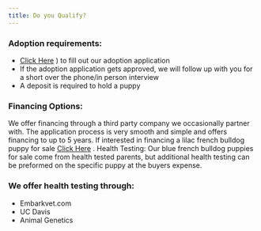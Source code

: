 ```yaml
---
title: Do you Qualify?
---
```


### Adoption requirements:
-	[Click Here](https://www.ethicalfrenchie.com/contact-us) ) to fill out our adoption application
-	If the adoption application gets approved, we will follow up with you for a short over the phone/in person interview
-	A deposit is required to hold a puppy
  
### Financing Options:
We offer financing through a third party company we occasionally partner with. The application process is very smooth and simple and offers financing to up to 5 years.
If interested in financing a lilac french bulldog puppy for sale [Click Here](https://www.ethicalfrenchie.com/contact-us) .
Health Testing:
Our blue french bulldog puppies for sale come from health tested parents, but additional health testing can be preformed on the specific puppy at the buyers expense.

### We offer health testing through:
-	Embarkvet.com
-	UC Davis
-	Animal Genetics